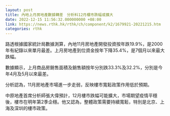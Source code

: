 ```yaml
---
layout: post
title: 內地上月房地產數據轉差　分析料12月樓市跌幅或擴大
date: 2022-12-15 11:56:32.000000000 +08:00
link: https://news.rthk.hk/rthk/ch/component/k2/1679921-20221215.htm
categories: rthk
---
```


路透根據國家統計局數據測算，內地11月房地產開發投資按年跌19.9%，是2000年有紀錄以來單月最差。上月房地產到位資金按年下降35.4%，是7個月以來最大跌幅。

數據顯示，上月商品房銷售面積及銷售額按年分別跌33.3%及32.2%，分別是今年4月及5月以來最差。

分析認為，11月房地產市場進一步走弱，反映樓市寬鬆政策作用低於預期。

中原地產首席分析師張大偉預計，12月樓市跌幅可能擴大，市場期望疫情平穩後，樓市在明年第2季企穩。他又認為，整體政策需要持續寬鬆，特別是北京、上海及深圳的樓市政策。
